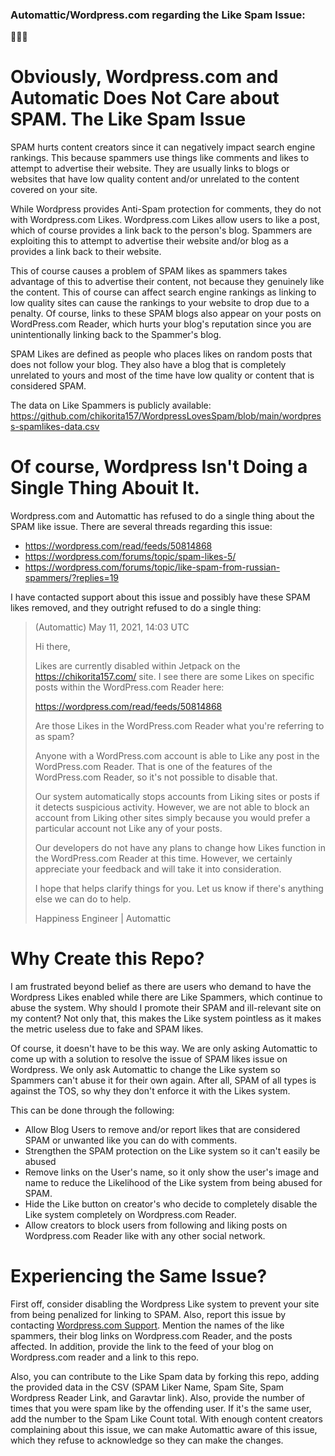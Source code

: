 ### Automattic/Wordpress.com regarding the Like Spam Issue:
🙈🙉🙊

# Obviously, Wordpress.com and Automatic Does Not Care about SPAM. The Like Spam Issue

SPAM hurts content creators since it can negatively impact search engine rankings. This because spammers use things like comments and likes to attempt to advertise their website. They are usually links to blogs or websites that have low quality content and/or unrelated to the content covered on your site.

While Wordpress provides Anti-Spam protection for comments, they do not with Wordpress.com Likes. Wordpress.com Likes allow users to like a post, which of course provides a link back to the person's blog. Spammers are exploiting this to attempt to advertise their website and/or blog as a provides a link back to their website. 

This of course causes a problem of SPAM likes as spammers takes advantage of this to advertise their content, not because they genuinely like the content. This of course can affect search engine rankings as linking to low quality sites can cause the rankings to your website to drop due to a penalty. Of course, links to these SPAM blogs also appear on your posts on WordPress.com Reader, which hurts your blog's reputation since you are unintentionally linking back to the Spammer's blog.

SPAM Likes are defined as people who places likes on random posts that does not follow your blog. They also have a blog that is completely unrelated to yours and most of the time have low quality or content that is considered SPAM.

The data on Like Spammers is publicly available:
https://github.com/chikorita157/WordpressLovesSpam/blob/main/wordpress-spamlikes-data.csv

# Of course, Wordpress Isn't Doing a Single Thing Abouit It. 
Wordpress.com and Automattic has refused to do a single thing about the SPAM like issue. There are several threads regarding this issue:

* https://wordpress.com/read/feeds/50814868
* https://wordpress.com/forums/topic/spam-likes-5/
* https://wordpress.com/forums/topic/like-spam-from-russian-spammers/?replies=19

I have contacted support about this issue and possibly have these SPAM likes removed, and they outright refused to do a single thing:

> <Redacted> (Automattic)
> May 11, 2021, 14:03 UTC
> 
> Hi there,
> 
> Likes are currently disabled within Jetpack on the https://chikorita157.com/ site. I see there are some Likes on specific posts within the WordPress.com Reader here:
> 
> https://wordpress.com/read/feeds/50814868
> 
> Are those Likes in the WordPress.com Reader what you're referring to as spam?
> 
> Anyone with a WordPress.com account is able to Like any post in the WordPress.com Reader. That is one of the features of the WordPress.com Reader, so it's not possible to disable that.
> 
> Our system automatically stops accounts from Liking sites or posts if it detects suspicious activity. However, we are not able to block an account from Liking other sites simply because you would prefer a particular account not Like any of your posts.
> 
> Our developers do not have any plans to change how Likes function in the WordPress.com Reader at this time. However, we certainly appreciate your feedback and will take it into consideration.
> 
> I hope that helps clarify things for you. Let us know if there's anything else we can do to help.
> 
> <Redacted> 
> Happiness Engineer | Automattic

# Why Create this Repo?
I am frustrated beyond belief as there are users who demand to have the Wordpress Likes enabled while there are Like Spammers, which continue to abuse the system. Why should I promote their SPAM and ill-relevant site on my content? Not only that, this makes the Like system pointless as it makes the metric useless due to fake and SPAM likes. 

Of course, it doesn't have to be this way. We are only asking Automattic to come up with a solution to resolve the issue of SPAM likes issue on Wordpress. We only ask Automattic to change the Like system so Spammers can't abuse it for their own again. After all, SPAM of all types is against the TOS, so why they don't enforce it with the Likes system.

This can be done through the following:
* Allow Blog Users to remove and/or report likes that are considered SPAM or unwanted like you can do with comments.
* Strengthen the SPAM protection on the Like system so it can't easily be abused
* Remove links on the User's name, so it only show the user's image and name to reduce the Likelihood of the Like system from being abused for SPAM.
* Hide the Like button on creator's who decide to completely disable the Like system completely on Wordpress.com Reader.
* Allow creators to block users from following and liking posts on Wordpress.com Reader like with any other social network.

# Experiencing the Same Issue?
First off, consider disabling the Wordpress Like system to prevent your site from being penalized for linking to SPAM. Also, report this issue by contacting [Wordpress.com Support](https://wordpress.com/help/contact). Mention the names of the like spammers, their blog links on Wordpress.com Reader, and the posts affected. In addition, provide the link to the feed of your blog on Wordpress.com reader and a link to this repo. 

Also, you can contribute to the Like Spam data by forking this repo, adding the provided data in the CSV (SPAM Liker Name, Spam Site, Spam Wordpress Reader Link, and Garavtar link). Also, provide the number of times that you were spam like by the offending user. If it's the same user, add the number to the Spam Like Count total. With enough content creators complaining about this issue, we can make Automattic aware of this issue, which they refuse to acknowledge so they can make the changes.
